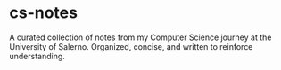 # cs-notes
A curated collection of notes from my Computer Science journey at the University of Salerno. Organized, concise, and written to reinforce understanding.
